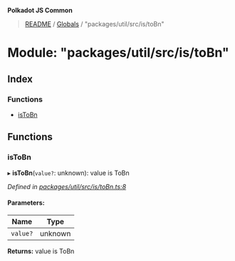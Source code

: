 **Polkadot JS Common**

> [README](../README.md) / [Globals](../globals.md) / "packages/util/src/is/toBn"

# Module: "packages/util/src/is/toBn"

## Index

### Functions

* [isToBn](_packages_util_src_is_tobn_.md#istobn)

## Functions

### isToBn

▸ **isToBn**(`value?`: unknown): value is ToBn

*Defined in [packages/util/src/is/toBn.ts:8](https://github.com/polkadot-js/common/blob/30198d1a/packages/util/src/is/toBn.ts#L8)*

#### Parameters:

Name | Type |
------ | ------ |
`value?` | unknown |

**Returns:** value is ToBn
